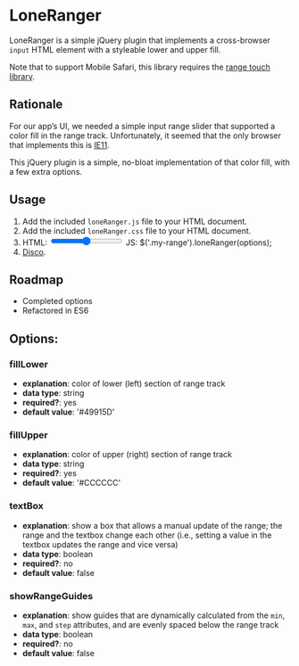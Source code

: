 # LoneRanger

LoneRanger is a simple jQuery plugin that implements a cross-browser `input` HTML element with a styleable lower and upper fill.

Note that to support Mobile Safari, this library requires the [range touch library](https://github.com/docdis/range-touch).

## Rationale

For our app’s UI, we needed a simple input range slider that supported a color fill in the range track. Unfortunately, it seemed that the only browser that implements this is [IE11](https://msdn.microsoft.com/en-us/library/hh771824(v=vs.85).aspx).

This jQuery plugin is a simple, no-bloat implementation of that color fill, with a few extra options.

## Usage

1. Add the included `loneRanger.js` file to your HTML document.
2. Add the included `loneRanger.css` file to your HTML document.
3. HTML: <input type='range' class='my-range' min='0' max='100' step='10' />
   JS: $('.my-range').loneRanger(options);
4. [Disco](https://www.youtube.com/watch?v=T9tbyvwldEE).


## Roadmap

* Completed options
* Refactored in ES6

## Options:

### fillLower
* __explanation__: color of lower (left) section of range track
* __data type__: string
* __required?__: yes
* __default value__: '#49915D'

### fillUpper
* __explanation__: color of upper (right) section of range track
* __data type__: string
* __required?__: yes
* __default value__: '#CCCCCC'

### textBox
* __explanation__: show a box that allows a manual update of the range; the range and the textbox change each other (i.e., setting a value in the textbox updates the range and vice versa)
* __data type__: boolean
* __required?__: no
* __default value__: false

### showRangeGuides
* __explanation__: show guides that are dynamically calculated from the `min`, `max`, and `step` attributes, and are evenly spaced below the range track
* __data type__: boolean
* __required?__: no
* __default value__: false

